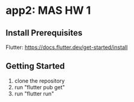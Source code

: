 # app2: MAS HW 1

## Install Prerequisites 

Flutter: 
  https://docs.flutter.dev/get-started/install

## Getting Started

1. clone the repository
2. run "flutter pub get"
3. run "flutter run"
